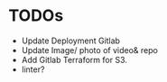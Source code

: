 # TODOs

- Update Deployment Gitlab
- Update Image/ photo of video& repo
- Add Gitlab Terraform for S3.
- linter?
